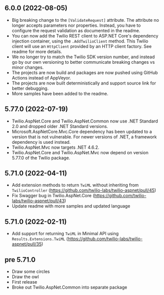## 6.0.0 (2022-08-05)
- Big breaking change to the `[ValidateRequest]` attribute. The attribute no longer accepts parameters nor properties. Instead, you have to configure the request validation as documented in the readme.
- You can now add the Twilio REST client to ASP.NET Core's dependency injection container, using the `.AddTwilioClient` method. This Twilio client will use an `HttpClient` provided by an HTTP client factory. See readme for more details.
- We no longer try to match the Twilio SDK version number, and instead go by our own versioning to better communicate breaking changes vs minor changes.
- The projects are now build and packages are now pushed using GitHub Actions instead of AppVeyor.
- The projects are now built deterministically and support source link for better debugging.
- More samples have been added to the readme.

## 5.77.0 (2022-07-19)
- Twilio.AspNet.Core and Twilio.AspNet.Common now use .NET Standard 2.0 and dropped older .NET Standard versions.
- Microsoft.AspNetCore.Mvc.Core dependency has been updated to a version that is not vulnerable. For newer versions of .NET, a framework dependency is used instead.
- Twilio.AspNet.Mvc now targets .NET 4.6.2.
- Twilio.AspNet.Core and Twilio.AspNet.Mvc now depend on version 5.77.0 of the Twilio package.

## 5.71.0 (2022-04-11)
- Add extension methods to return `TwiML` without inheriting from `TwilioController` (https://github.com/twilio-labs/twilio-aspnet/pull/45)
- Fix Swagger bug in Twilio.AspNet.Core (https://github.com/twilio-labs/twilio-aspnet/pull/43)
- Update readme with more samples and updated language

## 5.71.0 (2022-02-11)
- Add support for returning `TwiML` in Minimal API using `Results.Extensions.TwiML` (https://github.com/twilio-labs/twilio-aspnet/pull/35)

## pre 5.71.0
- Draw some circles
- Draw the owl
- First release
- Broke out Twilio.AspNet.Common into separate package